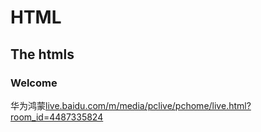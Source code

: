 # HTML
## The htmls
### Welcome
华为鸿蒙[live.baidu.com/m/media/pclive/pchome/live.html?room_id=4487335824](https://live.baidu.com/m/media/pclive/pchome/live.html?room_id=4487335824)
